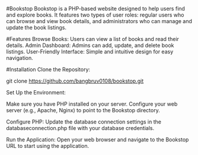 #Bookstop
Bookstop is a PHP-based website designed to help users find and explore books. It features two types of user roles: regular users who can browse and view book details, and administrators who can manage and update the book listings.

#Features
Browse Books: Users can view a list of books and read their details.
Admin Dashboard: Admins can add, update, and delete book listings.
User-Friendly Interface: Simple and intuitive design for easy navigation.

#Installation
Clone the Repository:


git clone https://github.com/bangbruv0108/bookstop.git

Set Up the Environment:

Make sure you have PHP installed on your server.
Configure your web server (e.g., Apache, Nginx) to point to the Bookstop directory.

Configure PHP:
Update the database connection settings in the databaseconnection.php file with your database credentials.

Run the Application:
Open your web browser and navigate to the Bookstop URL to start using the application.
